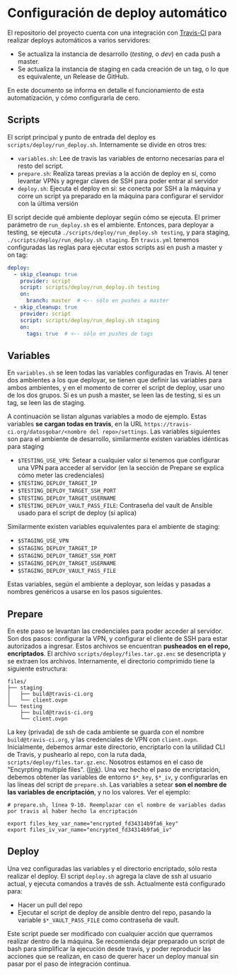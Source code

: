 # Configuración de deploy automático

El repositorio del proyecto cuenta con una integración con [Travis-CI](http://travis-ci.org/datosgobar/) para realizar deploys automáticos a varios servidores:

* Se actualiza la instancia de desarrollo (_testing_, o _dev_) en cada push a master.
* Se actualiza la instancia de staging en cada creación de un tag, o lo que es equivalente, un Release de GitHub.

En este documento se informa en detalle el funcionamiento de esta automatización, y cómo configurarla de cero.

## Scripts

El script principal y punto de entrada del deploy es `scripts/deploy/run_deploy.sh`. Internamente se divide en otros tres:

* `variables.sh`: Lee de travis las variables de entorno necesarias para el resto del script. 
* `prepare.sh`: Realiza tareas previas a la acción de deploy en sí, como levantar VPNs y agregar claves de SSH para poder entrar al servidor
* `deploy.sh`: Ejecuta el deploy en sí: se conecta por SSH a la máquina y corre un script ya preparado en la máquina para configurar el servidor con la última versión

El script decide qué ambiente deployar según cómo se ejecuta. El primer parámetro de `run_deploy.sh` es el ambiente. Entonces, para deployar a testing, se ejecuta `./scripts/deploy/run_deploy.sh testing`, y para staging, `./scripts/deploy/run_deploy.sh staging`. En `travis.yml` tenemos configuradas las reglas para ejecutar estos scripts así en push a master y on tag:

```yaml
deploy:
  - skip_cleanup: true
    provider: script
    script: scripts/deploy/run_deploy.sh testing
    on:
      branch: master  # <-- sólo en pushes a master
  - skip_cleanup: true
    provider: script
    script: scripts/deploy/run_deploy.sh staging
    on:
      tags: true  # <-- sólo en pushes de tags
```

## Variables

En `variables.sh` se leen todas las variables configuradas en Travis. Al tener dos ambientes a los que deployar, se tienen que definir las variables para ambos ambientes, y en el momento de correr el script de deploy, usar uno de los dos grupos. Si es un push a master, se leen las de testing, si es un tag, se leen las de staging. 

A continuación se listan algunas variables a modo de ejemplo. Estas variables **se cargan todas en travis**, en la URL `https://travis-ci.org/datosgobar/<nombre del repo>/settings`. Las variables siguientes son para el ambiente de desarrollo, similarmente existen variables idénticas para staging

* `$TESTING_USE_VPN`: Setear a cualquier valor si tenemos que configurar una VPN para acceder al servidor (en la sección de Prepare se explica cómo meter las credenciales)
* `$TESTING_DEPLOY_TARGET_IP`
* `$TESTING_DEPLOY_TARGET_SSH_PORT`
* `$TESTING_DEPLOY_TARGET_USERNAME`
* `$TESTING_DEPLOY_VAULT_PASS_FILE`: Contraseña del vault de Ansible usado para el script de deploy (si aplica)

Similarmente existen variables equivalentes para el ambiente de staging: 

* `$STAGING_USE_VPN`
* `$STAGING_DEPLOY_TARGET_IP`
* `$STAGING_DEPLOY_TARGET_SSH_PORT`
* `$STAGING_DEPLOY_TARGET_USERNAME`
* `$STAGING_DEPLOY_VAULT_PASS_FILE`

Estas variables, según el ambiente a deployar, son leídas y pasadas a nombres genéricos a usarse en los pasos siguientes.

## Prepare

En este paso se levantan las credenciales para poder acceder al servidor. Son dos pasos: configurar la VPN, y configurar el cliente de SSH para estar autorizados a ingresar. Estos archivos se encuentran **pusheados en el repo, encriptados**. El archivo `scripts/deploy/files.tar.gz.enc` se desencripta y se extraen los archivos. Internamente, el directorio comprimido tiene la siguiente estructura: 

```
files/
├── staging
│   ├── build@travis-ci.org
│   └── client.ovpn
└── testing
    ├── build@travis-ci.org
    └── client.ovpn
```

La key (privada) de ssh de cada ambiente se guarda con el nombre `build@travis-ci.org`, y las credenciales de VPN con `client.ovpn`. Inicialmente, debemos armar este directorio, encriptarlo con la utilidad CLI de Travis, y pushearlo al repo, con la ruta dada, `scripts/deploy/files.tar.gz.enc`. Nosotros estamos en el caso de "Encyrpting multiple files". ([link](https://docs.travis-ci.com/user/encrypting-files/)). Una vez hecho el paso de encriptación, debemos obtener las variables de entorno `$*_key`, `$*_iv`, y configurarlas en las líneas del script de `prepare.sh`. Las variables a setear **son el nombre de las variables de encriptación**, y no los valores. Ver el ejemplo:

```
# prepare.sh, línea 9-10. Reemplazar con el nombre de variables dadas por travis al haber hecho la encriptación

export files_key_var_name="encrypted_fd34314b9fa6_key"
export files_iv_var_name="encrypted_fd34314b9fa6_iv"
```

## Deploy

Una vez configuradas las variables y el directorio encriptado, sólo resta realizar el deploy. El script `deploy.sh` agrega la clave de ssh al usuario actual, y ejecuta comandos a través de ssh. Actualmente está configurado para:

* Hacer un pull del repo
* Ejecutar el script de deploy de ansible dentro del repo, pasando la variable `$*_VAULT_PASS_FILE` como contraseña de vault.

Este script puede ser modificado con cualquier acción que querramos realizar dentro de la máquina. Se recomienda dejar preparado un script de bash para simplificar la ejecución desde travis, y poder reproducir las acciones que se realizan, en caso de querer hacer un deploy manual sin pasar por el paso de integración continua.